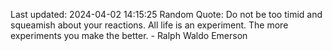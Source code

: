 Last updated: 2024-04-02 14:15:25
Random Quote: Do not be too timid and squeamish about your reactions. All life is an experiment. The more experiments you make the better. - Ralph Waldo Emerson